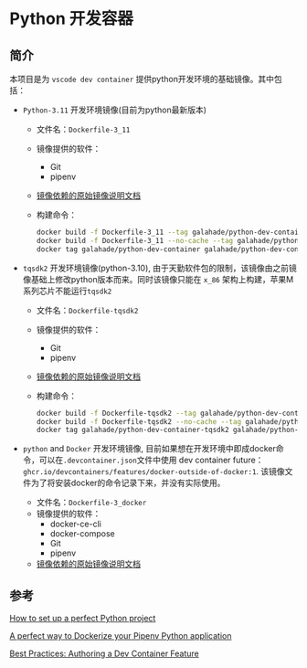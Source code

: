 # Python 开发容器

## 简介

本项目是为 `vscode dev container` 提供python开发环境的基础镜像。其中包括：

* `Python-3.11` 开发环境镜像(目前为python最新版本)

  * 文件名：`Dockerfile-3_11`
  * 镜像提供的软件：
    * Git
    * pipenv
  * [镜像依赖的原始镜像说明文档](https://github.com/microsoft/vscode-dev-containers/blob/v0.202.3/containers/python-3/README.md)
  * 构建命令：

    ```bash
    docker build -f Dockerfile-3_11 --tag galahade/python-dev-container .
    docker build -f Dockerfile-3_11 --no-cache --tag galahade/python-dev-container .
    docker tag galahade/python-dev-container galahade/python-dev-container:v0.1
    ```

* `tqsdk2` 开发环境镜像(python-3.10), 由于天勤软件包的限制，该镜像由之前镜像基础上修改python版本而来。同时该镜像只能在 `x_86` 架构上构建，苹果M系列芯片不能运行`tqsdk2`
  * 文件名：`Dockerfile-tqsdk2`
  * 镜像提供的软件：
    * Git
    * pipenv
  * [镜像依赖的原始镜像说明文档](https://github.com/microsoft/vscode-dev-containers/blob/v0.202.3/containers/python-3/README.md)
  * 构建命令：

    ```bash
    docker build -f Dockerfile-tqsdk2 --tag galahade/python-dev-container-tqsdk2 .
    docker build -f Dockerfile-tqsdk2 --no-cache --tag galahade/python-dev-container-tqsdk2 .
    docker tag galahade/python-dev-container-tqsdk2 galahade/python-dev-container-tqsdk2:v0.1
    ```

* `python` and `Docker` 开发环境镜像, 目前如果想在开发环境中即成docker命令，可以在`.devcontainer.json`文件中使用 dev container future：`ghcr.io/devcontainers/features/docker-outside-of-docker:1`. 该镜像文件为了将安装docker的命令记录下来，并没有实际使用。
  * 文件名：`Dockerfile-3_docker`
  * 镜像提供的软件：
    * docker-ce-cli
    * docker-compose
    * Git
    * pipenv
  * [镜像依赖的原始镜像说明文档](https://github.com/microsoft/vscode-dev-containers/blob/v0.202.3/containers/python-3/README.md)

## 参考

[How to set up a perfect Python project](https://sourcery.ai/blog/python-best-practices/)

[A perfect way to Dockerize your Pipenv Python application](https://sourcery.ai/blog/python-docker/)

[Best Practices: Authoring a Dev Container Feature
](https://containers.dev/guide/feature-authoring-best-practices)
